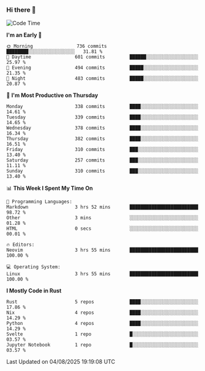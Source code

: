 ### Hi there 👋
<!--START_SECTION:waka-->
![Code Time](http://img.shields.io/badge/Code%20Time-729%20hrs%2014%20mins-blue)

**I'm an Early 🐤** 

```text
🌞 Morning                736 commits         ████████░░░░░░░░░░░░░░░░░   31.81 % 
🌆 Daytime                601 commits         ██████░░░░░░░░░░░░░░░░░░░   25.97 % 
🌃 Evening                494 commits         █████░░░░░░░░░░░░░░░░░░░░   21.35 % 
🌙 Night                  483 commits         █████░░░░░░░░░░░░░░░░░░░░   20.87 % 
```
📅 **I'm Most Productive on Thursday** 

```text
Monday                   338 commits         ████░░░░░░░░░░░░░░░░░░░░░   14.61 % 
Tuesday                  339 commits         ████░░░░░░░░░░░░░░░░░░░░░   14.65 % 
Wednesday                378 commits         ████░░░░░░░░░░░░░░░░░░░░░   16.34 % 
Thursday                 382 commits         ████░░░░░░░░░░░░░░░░░░░░░   16.51 % 
Friday                   310 commits         ███░░░░░░░░░░░░░░░░░░░░░░   13.40 % 
Saturday                 257 commits         ███░░░░░░░░░░░░░░░░░░░░░░   11.11 % 
Sunday                   310 commits         ███░░░░░░░░░░░░░░░░░░░░░░   13.40 % 
```


📊 **This Week I Spent My Time On** 

```text
💬 Programming Languages: 
Markdown                 3 hrs 52 mins       █████████████████████████   98.72 % 
Other                    3 mins              ░░░░░░░░░░░░░░░░░░░░░░░░░   01.28 % 
HTML                     0 secs              ░░░░░░░░░░░░░░░░░░░░░░░░░   00.01 % 

🔥 Editors: 
Neovim                   3 hrs 55 mins       █████████████████████████   100.00 % 

💻 Operating System: 
Linux                    3 hrs 55 mins       █████████████████████████   100.00 % 
```

**I Mostly Code in Rust** 

```text
Rust                     5 repos             ████░░░░░░░░░░░░░░░░░░░░░   17.86 % 
Nix                      4 repos             ████░░░░░░░░░░░░░░░░░░░░░   14.29 % 
Python                   4 repos             ████░░░░░░░░░░░░░░░░░░░░░   14.29 % 
Svelte                   1 repo              █░░░░░░░░░░░░░░░░░░░░░░░░   03.57 % 
Jupyter Notebook         1 repo              █░░░░░░░░░░░░░░░░░░░░░░░░   03.57 % 
```




 Last Updated on 04/08/2025 19:19:08 UTC
<!--END_SECTION:waka-->

<!--
**YoganshSharma/YoganshSharma** is a ✨ _special_ ✨ repository because its `README.md` (this file) appears on your GitHub profile.

Here are some ideas to get you started:

- 🔭 I’m currently working on ...
- 🌱 I’m currently learning ...
- 👯 I’m looking to collaborate on ...
- 🤔 I’m looking for help with ...
- 💬 Ask me about ...
- 📫 How to reach me: ...
- 😄 Pronouns: ...
- ⚡ Fun fact: ...
-->
